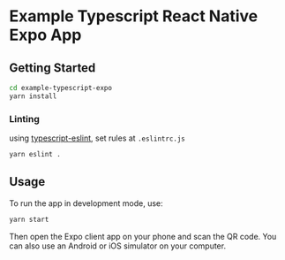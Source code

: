 # Example Typescript React Native Expo App

## Getting Started

```bash
cd example-typescript-expo
yarn install
```

### Linting

using [typescript-eslint](https://typescript-eslint.io), set rules at `.eslintrc.js`

```bash
yarn eslint .
```

## Usage

To run the app in development mode, use:

```bash
yarn start
```

Then open the Expo client app on your phone and scan the QR code. You can also use an Android or iOS simulator on your computer.
